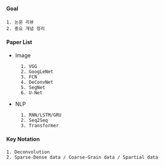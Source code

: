 #### Goal 

    1. 논문 리뷰
    2. 중요 개념 정리
    
#### Paper List

- Image 

        1. VGG
        2. GoogLeNet
        3. FCN
        4. DeConvNet
        5. SegNet
        6. U-Net
    
- NLP

        1. RNN/LSTM/GRU
        2. Seq2Seq
        3. Transformer

    
#### Key Notation

    1. Deconvolution
    2. Sparse-Dense data / Coarse-Grain data / Spartial data



